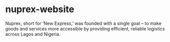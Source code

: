 # nuprex-website
Nuprex, short for ‘New Express,’ was founded with a single goal – to make goods and services more accessible by providing efficient, reliable logistics across Lagos and Nigeria. 
